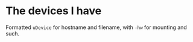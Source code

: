 # The devices I have

Formatted `uDevice` for hostname and filename, with `-hw` for mounting and such.
